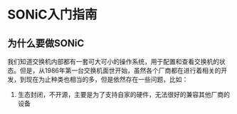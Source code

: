 # SONiC入门指南

## 为什么要做SONiC

我们知道交换机内部都有一套可大可小的操作系统，用于配置和查看交换机的状态。但是，从1986年第一台交换机面世开始，虽然各个厂商都在进行着相关的开发，到现在为止种类也相当的多，但是依然存在一些问题，比如：

1. 生态封闭，不开源，主要是为了支持自家的硬件，无法很好的兼容其他厂商的设备
